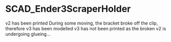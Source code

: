 # SCAD_Ender3ScraperHolder
v2 has been printed
During some moving, the bracket broke off the clip, therefore v3 has been modelled
v3 has not been printed as the broken v2 is undergoing glueing...
